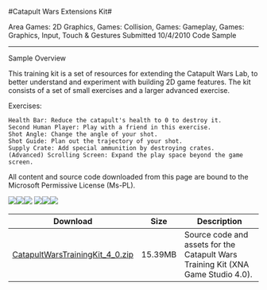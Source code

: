 #Catapult Wars Extensions Kit#

Area
Games: 2D Graphics, Games: Collision, Games: Gameplay, Games: Graphics, Input, Touch & Gestures
Submitted
10/4/2010
Code Sample

---

Sample Overview

This training kit is a set of resources for extending the Catapult Wars Lab, to better understand and experiment with building 2D game features. The kit consists of a set of small exercises and a larger advanced exercise.

Exercises:

    Health Bar: Reduce the catapult's health to 0 to destroy it.
    Second Human Player: Play with a friend in this exercise.
    Shot Angle: Change the angle of your shot.
    Shot Guide: Plan out the trajectory of your shot.
    Supply Crate: Add special ammunition by destroying crates.
    (Advanced) Scrolling Screen: Expand the play space beyond the game screen.


All content and source code downloaded from this page are bound to the Microsoft Permissive License (Ms-PL).

		
![](https://github.com/simondarksidej/XNAGameStudio/blob/master/Images/catapulttk1.png)![](https://github.com/simondarksidej/XNAGameStudio/blob/master/Images/catapulttk2.png)![](https://github.com/simondarksidej/XNAGameStudio/blob/master/Images/catapulttk3.png)
![](https://github.com/simondarksidej/XNAGameStudio/blob/master/Images/catapulttk4.png)![](https://github.com/simondarksidej/XNAGameStudio/blob/master/Images/catapulttk5.png)![](https://github.com/simondarksidej/XNAGameStudio/blob/master/Images/catapulttk6.png)

 
Download | Size | Description
---|---|---|
[CatapultWarsTrainingKit_4_0.zip](https://github.com/simondarksidej/XNAGameStudio/blob/master/Samples/CatapultWarsTrainingKit_4_0.zip?raw=true) | 15.39MB | Source code and assets for the Catapult Wars Training Kit (XNA Game Studio 4.0). 